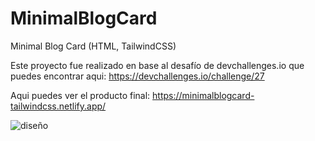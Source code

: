 # MinimalBlogCard
Minimal Blog Card (HTML, TailwindCSS)

Este proyecto fue realizado en base al desafío de devchallenges.io que puedes encontrar aqui:
https://devchallenges.io/challenge/27

Aqui puedes ver el producto final:
https://minimalblogcard-tailwindcss.netlify.app/

![diseño](https://github.com/VickyAzola/MinimalBlogCard/assets/116470398/fdc90e41-4dc8-4715-b8aa-1d11310a487b)
